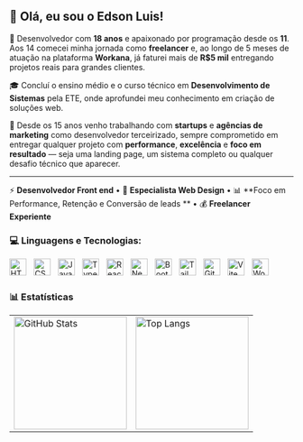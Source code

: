 ## 👋 Olá, eu sou o **Edson Luis**!

🚀 Desenvolvedor com **18 anos** e apaixonado por programação desde os **11**. Aos 14 comecei minha jornada como **freelancer** e, ao longo de 5 meses de atuação na plataforma **Workana**, já faturei mais de **R$5 mil** entregando projetos reais para grandes clientes. 

🎓 Concluí o ensino médio e o curso técnico em **Desenvolvimento de Sistemas** pela ETE, onde aprofundei meu conhecimento em criação de soluções web. 

💼 Desde os 15 anos venho trabalhando com **startups** e **agências de marketing** como desenvolvedor terceirizado, sempre comprometido em entregar qualquer projeto com **performance**, **excelência** e **foco em resultado** — seja uma landing page, um sistema completo ou qualquer desafio técnico que aparecer.

---

⚡ **Desenvolvedor Front end** • 🎯 **Especialista Web Design** • 📊 **Foco em Performance, Retenção e Conversão de leads ** • 💰 **Freelancer Experiente**
### 💻 Linguagens e Tecnologias:

<img 
    align="left" 
    alt="HTML"
    title="HTML" 
    width="30px" 
    style="padding-right: 10px;" 
    src="https://cdn.jsdelivr.net/gh/devicons/devicon@latest/icons/html5/html5-original.svg" 
/>
<img 
    align="left" 
    alt="CSS" 
    title="CSS"
    width="30px" 
    style="padding-right: 10px;" 
    src="https://cdn.jsdelivr.net/gh/devicons/devicon@latest/icons/css3/css3-original.svg" 
/>
<img 
    align="left" 
    alt="JavaScript" 
    title="JavaScript"
    width="30px" 
    style="padding-right: 10px;" 
    src="https://cdn.jsdelivr.net/gh/devicons/devicon@latest/icons/javascript/javascript-original.svg" 
/>
<img 
    align="left" 
    alt="TypeScript"
    title="TypeScript" 
    width="30px" 
    style="padding-right: 10px;" 
    src="https://cdn.jsdelivr.net/gh/devicons/devicon@latest/icons/typescript/typescript-original.svg" 
/>
<img 
    align="left" 
    alt="React"
    title="React" 
    width="30px" 
    style="padding-right: 10px;" 
    src="https://cdn.jsdelivr.net/gh/devicons/devicon@latest/icons/react/react-original.svg" 
/>
<img 
    align="left" 
    alt="Next.js" 
    title="Next.js"
    width="30px" 
    style="padding-right: 10px;" 
    src="https://cdn.jsdelivr.net/gh/devicons/devicon@latest/icons/nextjs/nextjs-original.svg" 
/>
<img 
    align="left" 
    alt="Bootstrap"
    title="Bootstrap" 
    width="30px" 
    style="padding-right: 10px;" 
    src="https://cdn.jsdelivr.net/gh/devicons/devicon@latest/icons/bootstrap/bootstrap-original.svg" 
/>
<img 
    align="left" 
    alt="Tailwind" 
    title="Tailwind"
    width="30px" 
    style="padding-right: 10px;" 
    src="https://cdn.jsdelivr.net/gh/devicons/devicon@latest/icons/tailwindcss/tailwindcss-original.svg" 
/>
<img 
    align="left" 
    alt="Git" 
    title="Git"
    width="30px" 
    style="padding-right: 10px;" 
    src="https://cdn.jsdelivr.net/gh/devicons/devicon@latest/icons/git/git-original.svg" 
/>
<img 
   align="left" 
   alt="Vite" 
   title="Vite"
   width="30px" 
   style="padding-right: 10px;" 
   src="https://cdn.jsdelivr.net/gh/devicons/devicon@latest/icons/vite/vite-original.svg" 
/>
<img 
   align="left" 
   alt="WordPress" 
   title="WordPress"
   width="30px" 
   style="padding-right: 10px;" 
   src="https://cdn.jsdelivr.net/gh/devicons/devicon@latest/icons/wordpress/wordpress-original.svg" 
/>
<br><br>

### 📊 Estatísticas

<table>
  <tr>
    <td>
      <img 
        alt="GitHub Stats" 
        height="200" 
        src="https://github-readme-stats.vercel.app/api?username=EdsonLuis-Fullstack&show_icons=true&theme=default&include_all_commits=true&locale=pt-br" 
      />
    </td>
    <td>
      <img 
        alt="Top Langs" 
        height="200" 
        src="https://github-readme-stats.vercel.app/api/top-langs/?username=EdsonLuis-Fullstack&theme=default&layout=compact&custom_title=Tecnologias&langs_count=9" 
      />
    </td>
  </tr>
</table>
